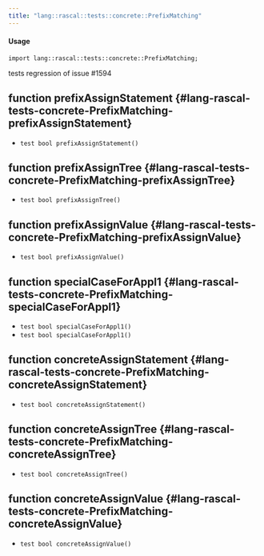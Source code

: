```yaml
---
title: "lang::rascal::tests::concrete::PrefixMatching"
---
```


#### Usage

`import lang::rascal::tests::concrete::PrefixMatching;`

tests regression of issue #1594


## function prefixAssignStatement {#lang-rascal-tests-concrete-PrefixMatching-prefixAssignStatement}

* ``test bool prefixAssignStatement()``

## function prefixAssignTree {#lang-rascal-tests-concrete-PrefixMatching-prefixAssignTree}

* ``test bool prefixAssignTree()``

## function prefixAssignValue {#lang-rascal-tests-concrete-PrefixMatching-prefixAssignValue}

* ``test bool prefixAssignValue()``

## function specialCaseForAppl1 {#lang-rascal-tests-concrete-PrefixMatching-specialCaseForAppl1}

* ``test bool specialCaseForAppl1()``
* ``test bool specialCaseForAppl1()``

## function concreteAssignStatement {#lang-rascal-tests-concrete-PrefixMatching-concreteAssignStatement}

* ``test bool concreteAssignStatement()``

## function concreteAssignTree {#lang-rascal-tests-concrete-PrefixMatching-concreteAssignTree}

* ``test bool concreteAssignTree()``

## function concreteAssignValue {#lang-rascal-tests-concrete-PrefixMatching-concreteAssignValue}

* ``test bool concreteAssignValue()``


